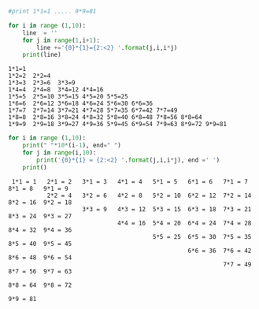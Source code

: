 ```python
#print 1*1=1 ..... 9*9=81
```


```python
for i in range (1,10):
    line  = ''
    for j in range(1,i+1):
        line +='{0}*{1}={2:<2} '.format(j,i,i*j)
    print(line)
```

    1*1=1  
    1*2=2  2*2=4  
    1*3=3  2*3=6  3*3=9  
    1*4=4  2*4=8  3*4=12 4*4=16 
    1*5=5  2*5=10 3*5=15 4*5=20 5*5=25 
    1*6=6  2*6=12 3*6=18 4*6=24 5*6=30 6*6=36 
    1*7=7  2*7=14 3*7=21 4*7=28 5*7=35 6*7=42 7*7=49 
    1*8=8  2*8=16 3*8=24 4*8=32 5*8=40 6*8=48 7*8=56 8*8=64 
    1*9=9  2*9=18 3*9=27 4*9=36 5*9=45 6*9=54 7*9=63 8*9=72 9*9=81 



```python
for i in range (1,10):
    print(" "*10*(i-1), end=" ")
    for j in range(i,10):
        print('{0}*{1} = {2:<2} '.format(j,i,i*j), end =' ')
    print()
```

     1*1 = 1   2*1 = 2   3*1 = 3   4*1 = 4   5*1 = 5   6*1 = 6   7*1 = 7   8*1 = 8   9*1 = 9   
               2*2 = 4   3*2 = 6   4*2 = 8   5*2 = 10  6*2 = 12  7*2 = 14  8*2 = 16  9*2 = 18  
                         3*3 = 9   4*3 = 12  5*3 = 15  6*3 = 18  7*3 = 21  8*3 = 24  9*3 = 27  
                                   4*4 = 16  5*4 = 20  6*4 = 24  7*4 = 28  8*4 = 32  9*4 = 36  
                                             5*5 = 25  6*5 = 30  7*5 = 35  8*5 = 40  9*5 = 45  
                                                       6*6 = 36  7*6 = 42  8*6 = 48  9*6 = 54  
                                                                 7*7 = 49  8*7 = 56  9*7 = 63  
                                                                           8*8 = 64  9*8 = 72  
                                                                                     9*9 = 81  



```python

```

